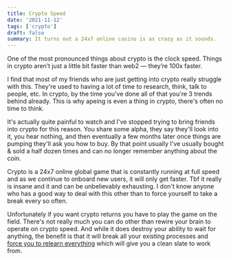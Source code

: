 ```yaml
---
title: Crypto Speed
date: '2021-11-12'
tags: ['crypto']
draft: false
summary: It turns out a 24x7 online casino is as crazy as it sounds.
---
```


One of the most pronounced things about crypto is the clock speed. Things in crypto aren’t just a little bit faster than web2 — they’re 100x faster.

I find that most of my friends who are just getting into crypto really struggle with this. They're used to having a lot of time to research, think, talk to people, etc. In crypto, by the time you've done all of that you're 3 trends behind already. This is why apeing is even a thing in crypto, there's often no time to think.

It's actually quite painful to watch and I've stopped trying to bring friends into crypto for this reason. You share some alpha, they say they'll look into it, you hear nothing, and then eventually a few months later once things are pumping they'll ask you how to buy. By that point usually I've usually bought & sold a half dozen times and can no longer remember anything about the coin.

Crypto is a 24x7 online global game that is constantly running at full speed and as we continue to onboard new users, it will only get faster. Tbf it really is insane and it and can be unbelievably exhausting. I don't know anyone who has a good way to deal with this other than to force yourself to take a break every so often.

Unfortunately if you want crypto returns you have to play the game on the field. There's not really much you can do other than rewire your brain to operate on crypto speed. And while it does destroy your ability to wait for anything, the benefit is that it will break all your existing processes and [force you to relearn everything](/blog/what-got-you-here) which will give you a clean slate to work from.